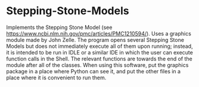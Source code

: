 # Stepping-Stone-Models
Implements the Stepping Stone Model (see https://www.ncbi.nlm.nih.gov/pmc/articles/PMC1210594/). Uses a graphics module made by John Zelle. The program opens several Stepping Stone Models but does not immediately execute all of them upon running; instead, it is intended to be run in IDLE or a similar IDE in which the user can execute function calls in the Shell. The relevant functions are towards the end of the module after all of the classes. When using this software, put the graphics package in a place where Python can see it, and put the other files in a place where it is convenient to run them.
